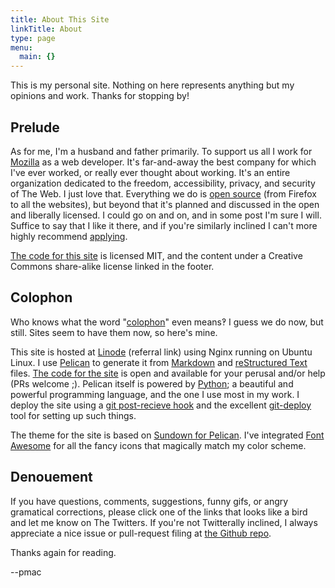 ```yaml
---
title: About This Site
linkTitle: About
type: page
menu:
  main: {}
---
```


This is my personal site. Nothing on here represents anything but my opinions and work. Thanks for stopping by!

## Prelude

As for me, I'm a husband and father primarily. To support us all I work for [Mozilla](https://www.mozilla.org) as a web developer. It's far-and-away the best company for which I've ever worked, or really ever thought about working. It's an entire organization dedicated to the freedom, accessibility, privacy, and security of The Web. I just love that. Everything we do is [open source](https://github.com/mozilla/) (from Firefox to all the websites), but beyond that it's planned and discussed in the open and liberally licensed. I could go on and on, and in some post I'm sure I will. Suffice to say that I like it there, and if you're similarly inclined I can't more highly recommend [applying](https://careers.mozilla.org/).

[The code for this site][code] is licensed MIT, and the content under a Creative Commons share-alike license linked in the footer.

## Colophon

Who knows what the word "[colophon](http://en.wikipedia.org/wiki/Colophon_%28publishing%29)" even means‽ I guess we do now, but still. Sites seem to have them now, so here's mine.

This site is hosted at [Linode](https://www.linode.com/?r=d069f8df6df96b5407f86bbc2dde1424435ba75c) (referral link) using Nginx running on Ubuntu Linux. I use [Pelican](http://getpelican.com) to generate it from [Markdown](http://daringfireball.net/projects/markdown/) and [reStructured Text](http://docutils.sourceforge.net/rst.html) files. [The code for the site][code] is open and available for your perusal and/or help (PRs welcome ;). Pelican itself is powered by [Python](http://python.org); a beautiful and powerful programming language, and the one I use most in my work. I deploy the site using a [git post-recieve hook](http://git-scm.com/book/en/Customizing-Git-Git-Hooks) and the excellent [git-deploy](https://github.com/mislav/git-deploy) tool for setting up such things.

The theme for the site is based on [Sundown for Pelican](https://github.com/keningle/pelican-sundown). I've integrated [Font Awesome](http://fontawesome.io/) for all the fancy icons that magically match my color scheme.

## Denouement

If you have questions, comments, suggestions, funny gifs, or angry gramatical corrections, please click one of the links that looks like a bird and let me know on The Twitters. If you're not Twitterally inclined, I always appreciate a nice issue or pull-request filing at [the Github repo][code].

Thanks again for reading.

--pmac

[code]: https://github.com/pmac/pmac.io
